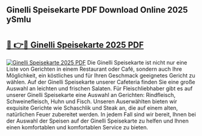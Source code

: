 ## Ginelli Speisekarte PDF Download Online 2025 ySmIu

# <h2><a href="http://gca09jc.nevu.top/?p=Ginelli+Speisekarte">🔗 👉🔴 Ginelli Speisekarte 2025 PDF</a></h2>

[![Ginelli Speisekarte 2025 PDF](https://i.imgur.com/dBaPXMq.png)](http://gca09jc.nevu.top/?p=Ginelli+Speisekarte)
Die Ginelli Speisekarte ist nicht nur eine Liste von Gerichten in einem Restaurant oder Café, sondern auch Ihre Möglichkeit, ein köstliches und für Ihren Geschmack geeignetes Gericht zu wählen. Auf der Ginelli Speisekarte unserer Cafeteria finden Sie eine große Auswahl an leichten und frischen Salaten. Für Fleischliebhaber gibt es auf unserer Ginelli Speisekarte eine Auswahl an Gerichten: Rindfleisch, Schweinefleisch, Huhn und Fisch. Unseren Auserwählten bieten wir exquisite Gerichte wie Schaschlik und Steak an, die auf einem alten, natürlichen Feuer zubereitet werden. In jedem Fall sind wir bereit, Ihnen bei der Auswahl der Speisen auf der Ginelli Speisekarte zu helfen und Ihnen einen komfortablen und komfortablen Service zu bieten.
